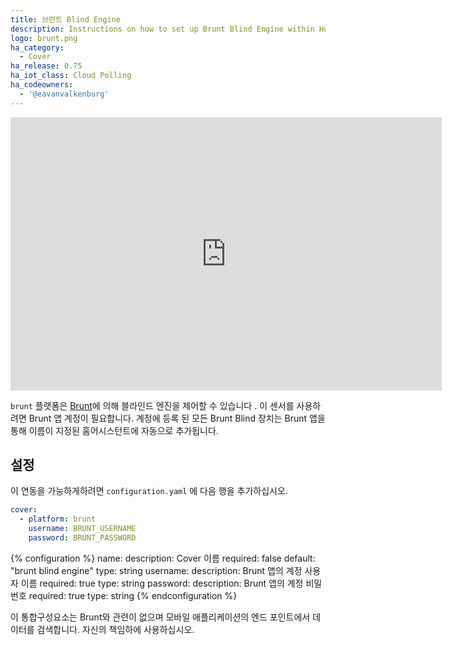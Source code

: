 ```yaml
---
title: 브런트 Blind Engine
description: Instructions on how to set up Brunt Blind Engine within Home Assistant.
logo: brunt.png
ha_category:
  - Cover
ha_release: 0.75
ha_iot_class: Cloud Polling
ha_codeowners:
  - '@eavanvalkenburg'
---
```


<iframe width="690" height="437" src="https://www.youtube.com/embed/vgSkIsUgc8M" frameborder="0" allow="accelerometer; autoplay; encrypted-media; gyroscope; picture-in-picture" allowfullscreen></iframe>

`brunt` 플랫폼은 [Brunt](https://www.brunt.co)에 의해 블라인드 엔진을 제어할 수 있습니다 . 이 센서를 사용하려면 Brunt 앱 계정이 필요합니다. 계정에 등록 된 모든 Brunt Blind 장치는 Brunt 앱을 통해 이름이 지정된 홈어시스턴트에 자동으로 추가됩니다.

## 설정

이 연동을 가능하게하려면 `configuration.yaml` 에 다음 행을 추가하십시오.

```yaml
cover:
  - platform: brunt
    username: BRUNT_USERNAME
    password: BRUNT_PASSWORD
```

{% configuration %}
name:
  description: Cover 이름
  required: false
  default: "brunt blind engine"
  type: string
username:
  description: Brunt 앱의 계정 사용자 이름
  required: true
  type: string
password:
  description: Brunt 앱의 계정 비밀번호
  required: true
  type: string
{% endconfiguration %}

<div class='note warning'>
이 통합구성요소는 Brunt와 관련이 없으며 모바일 애플리케이션의 엔드 포인트에서 데이터를 검색합니다. 자신의 책임하에 사용하십시오.
</div>
